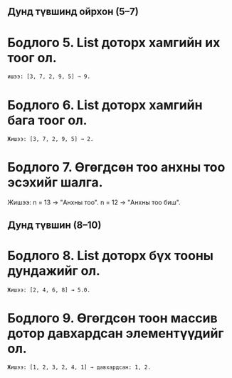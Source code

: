 ## Дунд түвшинд ойрхон (5–7)

# Бодлого 5. List доторх хамгийн их тоог ол.

    ишээ: [3, 7, 2, 9, 5] → 9.

# Бодлого 6. List доторх хамгийн бага тоог ол.

    Жишээ: [3, 7, 2, 9, 5] → 2.

# Бодлого 7. Өгөгдсөн тоо анхны тоо эсэхийг шалга.

Жишээ: n = 13 → "Анхны тоо". n = 12 → "Анхны тоо биш".

## Дунд түвшин (8–10)

# Бодлого 8. List доторх бүх тооны дундажийг ол.

    Жишээ: [2, 4, 6, 8] → 5.0.

# Бодлого 9. Өгөгдсөн тоон массив дотор давхардсан элементүүдийг ол.

    Жишээ: [1, 2, 3, 2, 4, 1] → давхардсан: 1, 2.
